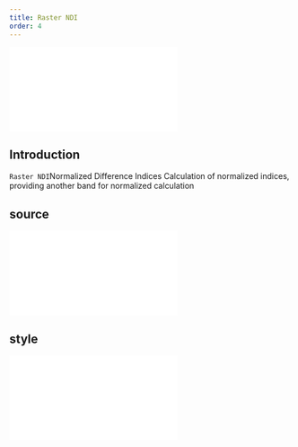 ```yaml
---
title: Raster NDI
order: 4
---
```


<embed src="@/docs/api/common/style.md"></embed>

## Introduction

`Raster NDI`Normalized Difference Indices Calculation of normalized indices, providing another band for normalized calculation

## source

<embed src="@/docs/api/common/source/raster/raster_ndi.en.md"></embed>

## style

<embed src="@/docs/api/common/layer/raster/style.en.md"></embed>
